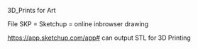 3D_Prints for Art

File SKP = Sketchup = online inbrowser drawing

https://app.sketchup.com/app#   can output STL for 3D Printing
